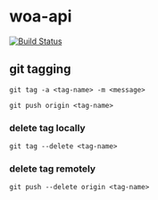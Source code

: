# woa-api

[![Build Status](https://travis-ci.org/crixo/woa-api.svg?branch=master)](https://travis-ci.org/crixo/woa-api)

## git tagging
```
git tag -a <tag-name> -m <message>
```
```
git push origin <tag-name>
```
### delete tag locally
```
git tag --delete <tag-name>
```
### delete tag remotely
```
git push --delete origin <tag-name>
```
